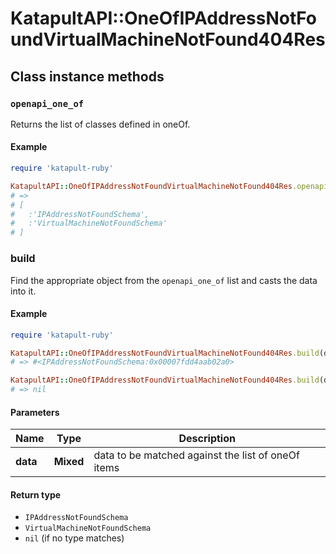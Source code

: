 # KatapultAPI::OneOfIPAddressNotFoundVirtualMachineNotFound404Res

## Class instance methods

### `openapi_one_of`

Returns the list of classes defined in oneOf.

#### Example

```ruby
require 'katapult-ruby'

KatapultAPI::OneOfIPAddressNotFoundVirtualMachineNotFound404Res.openapi_one_of
# =>
# [
#   :'IPAddressNotFoundSchema',
#   :'VirtualMachineNotFoundSchema'
# ]
```

### build

Find the appropriate object from the `openapi_one_of` list and casts the data into it.

#### Example

```ruby
require 'katapult-ruby'

KatapultAPI::OneOfIPAddressNotFoundVirtualMachineNotFound404Res.build(data)
# => #<IPAddressNotFoundSchema:0x00007fdd4aab02a0>

KatapultAPI::OneOfIPAddressNotFoundVirtualMachineNotFound404Res.build(data_that_doesnt_match)
# => nil
```

#### Parameters

| Name | Type | Description |
| ---- | ---- | ----------- |
| **data** | **Mixed** | data to be matched against the list of oneOf items |

#### Return type

- `IPAddressNotFoundSchema`
- `VirtualMachineNotFoundSchema`
- `nil` (if no type matches)

